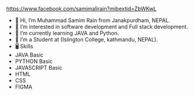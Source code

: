 https://www.facebook.com/samimalirain?mibextid=ZbWKwL
- 👋 Hi, I’m Muhammad Samim Rain from Janakpurdham, NEPAL.
- 👀 I’m interested in software development and Full stack development.
- 🌱 I’m currently learning JAVA and Python.
- 🔭 I’m a Student at (Islington College, kathmandu, NEPAL).
- 🖥 Skills
- JAVA Basic
- PYTHON Basic
- JAVASCRIPT Basic
- HTML
- CSS
- FIGMA

<!---
rainsamim07/rainsamim07 is a ✨ special ✨ repository because its `README.md` (this file) appears on your GitHub profile.
You can click the Preview link to take a look at your changes.
--->
